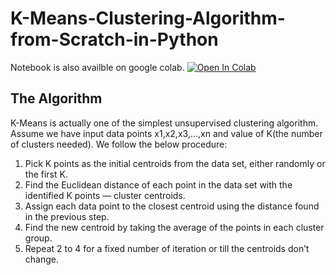 # K-Means-Clustering-Algorithm-from-Scratch-in-Python

Notebook is also availble on google colab. [![Open In Colab](https://colab.research.google.com/assets/colab-badge.svg)](https://colab.research.google.com/drive/1DE_UIYWdnKAk56DPfZGd1AK7APCgrGsL?usp=sharing)



## The Algorithm
K-Means is actually one of the simplest unsupervised clustering algorithm. Assume we have input data points x1,x2,x3,…,xn and value of K(the number of clusters needed). We follow the below procedure:

1. Pick K points as the initial centroids from the data set, either randomly or the first K.
2. Find the Euclidean distance of each point in the data set with the identified K points — cluster centroids.
3. Assign each data point to the closest centroid using the distance found in the previous step.
4. Find the new centroid by taking the average of the points in each cluster group.
5. Repeat 2 to 4 for a fixed number of iteration or till the centroids don’t change.

